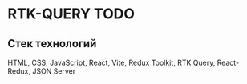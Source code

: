 # RTK-QUERY TODO
  
## Стек технологий

 HTML, CSS, JavaScript, React, Vite, Redux Toolkit, RTK Query, React-Redux, JSON Server

  
